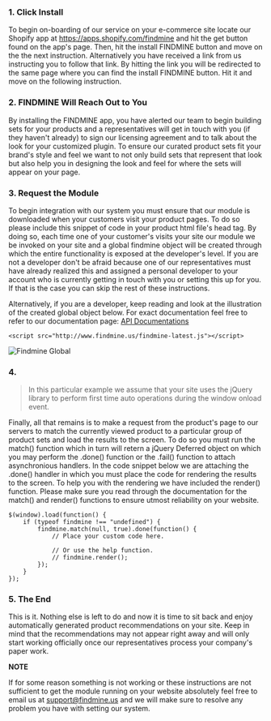 ### 1. Click Install
To begin on-boarding of our service on your e-commerce site locate our Shopify app at https://apps.shopify.com/findmine and hit the get button found on the app's page. Then, hit the install FINDMINE button and move on the the next instruction. Alternatively you have received a link from us instructing you to follow that link. By hitting the link you will be redirected to the same page where you can find the install FINDMINE button. Hit it and move on the following instruction. 

### 2. FINDMINE Will Reach Out to You
By installing the FINDMINE app, you have alerted our team to begin building sets for your products and a representatives will  get in touch with you (if they haven't already) to sign our licensing agreement and to talk about the look for your customized plugin. To ensure our curated product sets fit your brand's style and feel we want to not only build sets that represent that look but also help you in designing the look and feel for where the sets will appear on your page.

### 3. Request the Module
To begin integration with our system you must ensure that our module is downloaded when your customers visit your product pages. To do so please include this snippet of code in your product html file's head tag. By doing so, each time one of your customer's visits your site our module we be invoked on your site and a global findmine object will be created through which the entire functionality is exposed at the developer's level. If you are not a developer don't be afraid because one of our representatives must have already realized this and assigned a personal developer to your account who is currently getting in touch with you or setting this up for you. If that is the case you can skip the rest of these instructions. 

Alternatively, if you are a developer, keep reading and look at the illustration of the created global object below. For exact documentation feel free to refer to our documentation page: [API Documentations](https://github.com/Mishki/docs)
```
<script src="http://www.findmine.us/findmine-latest.js"></script>
```
![Findmine Global](https://github.com/Mishki/docs/blob/master/assets/findmine-global.gif)

### 4.
> In this particular example we assume that your site uses the jQuery library to perform first time auto operations during the window onload event.

Finally, all that remains is to make a request from the product's page to our servers to match the currently viewed product to a particular group of product sets and load the results to the screen. To do so you must run the match() function which in turn will retern a jQuery Deferred object on which you may perform the .done() function or the .fail() function to attach asynchronious handlers. In the code snippet below we are attaching the .done() handler in which you must place the code for rendering the results to the screen. To help you with the rendering we have included the render() function. Please make sure you read through the documentation for the match() and render() functions to ensure utmost reliability on your website.
```
$(window).load(function() {
    if (typeof findmine !== "undefined") {
        findmine.match(null, true).done(function() {
            // Place your custom code here.
        
            // Or use the help function.
            // findmine.render();
        });
    }
});
```

### 5. The End
This is it. Nothing else is left to do and now it is time to sit back and enjoy automatically generated product recommendations on your site. Keep in mind that the recommendations may not appear right away and will only start working officially once our representatives process your company's paper work.

**NOTE**

If for some reason something is not working or these instructions are not sufficient to get the module running on your website absolutely feel free to email us at support@findmine.us and we will make sure to resolve any problem you have with setting our system. 
